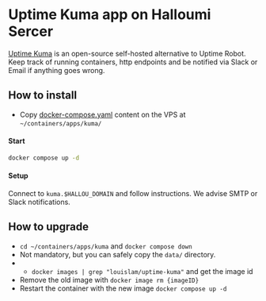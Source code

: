 # Uptime Kuma app on Halloumi Sercer

[Uptime Kuma](https://github.com/louislam/uptime-kuma) is an open-source self-hosted alternative to Uptime Robot.
Keep track of running containers, http endpoints and be notified via Slack or Email if anything goes wrong.

## How to install

- Copy [docker-compose.yaml](./docker-compose.yaml) content on the VPS at `~/containers/apps/kuma/`

#### Start
```bash
docker compose up -d
```

#### Setup

Connect to `kuma.$HALLOU_DOMAIN` and follow instructions.
We advise SMTP or Slack notifications.


## How to upgrade

- `cd ~/containers/apps/kuma` and `docker compose down`
- Not mandatory, but you can safely copy the `data/` directory.
- - `docker images | grep "louislam/uptime-kuma"` and get the image id
- Remove the old image with `docker image rm {imageID}`
- Restart the container with the new image `docker compose up -d`